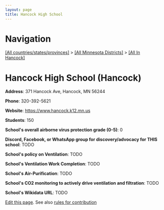 ```yaml
---
layout: page
title: Hancock High School
---
```

# Navigation

[[All countries/states/provinces]](../../..) > [[All Minnesota Districts]](../..) > [[All In Hancock]](..)

# Hancock High School (Hancock)

**Address**: 371 Hancock Ave, Hancock, MN 56244

**Phone**: 320-392-5621

**Website**: <https://www.hancock.k12.mn.us>

**Students**: 150

**School's overall airborne virus protection grade (0-5)**: 0

**Discord, Facebook, or WhatsApp group for discovery/advocacy for THIS school**: TODO

**School's policy on Ventilation**: TODO

**School's Ventilation Work Completion**: TODO

**School's Air-Purification**: TODO

**School's CO2 monitoring to actively drive ventilation and filtration**: TODO

**School's Wikidata URL**: TODO


[Edit this page](https://github.com/ventilate-schools/MN/edit/main/./Hancock/Hancock_High_School.md). See also [rules for contribution](../../../contribution-rules/)